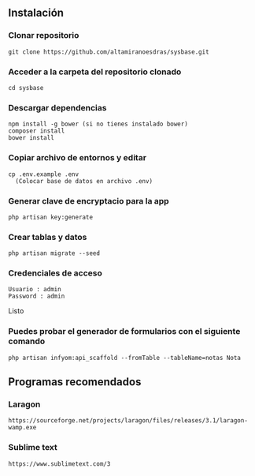 ## Instalación
  ### Clonar repositorio
    git clone https://github.com/altamiranoesdras/sysbase.git

  ### Acceder a la carpeta del repositorio clonado
    cd sysbase
    
  ### Descargar dependencias 
    npm install -g bower (si no tienes instalado bower)
    composer install 		
    bower install
    
  ### Copiar archivo de entornos y editar 
    cp .env.example .env 
      (Colocar base de datos en archivo .env)
    
  ### Generar clave de encryptacio para la app
    php artisan key:generate
  
  ### Crear tablas y datos
    php artisan migrate --seed
    
  ### Credenciales de acceso
    Usuario : admin
    Password : admin
  
 Listo
 
   ### Puedes probar el generador de formularios con el siguiente comando
    php artisan infyom:api_scaffold --fromTable --tableName=notas Nota
 
 ## Programas recomendados

  ### Laragon
    https://sourceforge.net/projects/laragon/files/releases/3.1/laragon-wamp.exe
      
  ### Sublime text
    https://www.sublimetext.com/3


